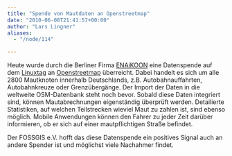 ```yaml
---
title: "Spende von Mautdaten an Openstreetmap"
date: "2010-06-08T21:41:57+00:00"
author: "Lars Lingner"
aliases:
  - "/node/114"

---
```


<p>Heute wurde durch die Berliner Firma <a href="https://www.enaikoon.de/">ENAiKOON</a> eine Datenspende auf dem <a href="http://www.linuxtag.org/">Linuxtag</a> an <a href="https://www.openstreetmap.de/">Openstreetmap</a> überreicht. Dabei handelt es sich um alle 2800 Mautknoten innerhalb Deutschlands, z.B. Autobahnauffahrten, Autobahnkreuze oder Grenzübergänge. Der Import der Daten in die weltweite OSM-Datenbank steht noch bevor. Sobald diese Daten integriert sind, können Mautabrechnungen eigenständig überprüft werden. Detailierte Statistiken, auf welchen Teilstrecken wieviel Maut zu zahlen ist, sind ebenso möglich. Mobile Anwendungen können den Fahrer zu jeder Zeit darüber informieren, ob er sich auf einer mautpflichtigen Straße befindet.</p>
<p>Der FOSSGIS e.V. hofft das diese Datenspende ein positives Signal auch an andere Spender ist und möglichst viele Nachahmer findet.</p>
